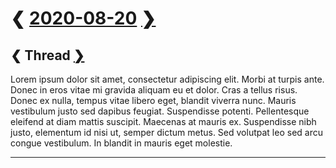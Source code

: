 # ❮ [2020-08-20][1] [❯][2]

## ❮ Thread [❯][3] <wbr id=thread>

<a id=lorem>Lorem</a> ipsum dolor sit amet, consectetur adipiscing elit. Morbi at turpis ante. Donec
in eros vitae mi gravida aliquam eu et dolor. Cras a tellus risus. Donec ex nulla, tempus vitae
libero eget, blandit viverra nunc. Mauris vestibulum justo sed dapibus feugiat. Suspendisse potenti.
Pellentesque eleifend at diam mattis suscipit. Maecenas at mauris ex. Suspendisse nibh justo,
elementum id nisi ut, semper dictum metus. Sed volutpat leo sed arcu congue vestibulum. In blandit
in mauris eget molestie.

<footer><link href=../../../style.css rel=stylesheet><hr></footer>

[1]: ../../2020.md#august

[2]: ../../../2021/08/20/20210820.md

[3]: ../../../2021/09/19/20210919.md#thread

